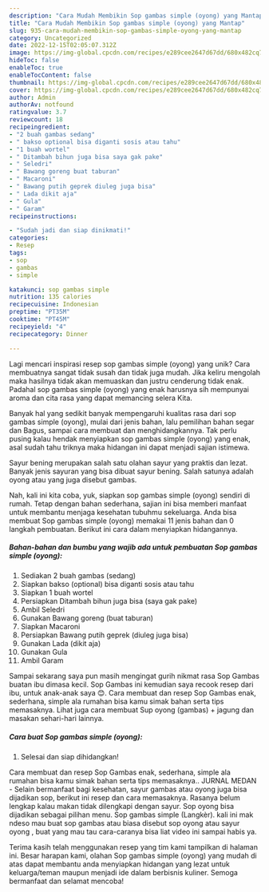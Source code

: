 ```yaml
---
description: "Cara Mudah Membikin Sop gambas simple (oyong) yang Mantap"
title: "Cara Mudah Membikin Sop gambas simple (oyong) yang Mantap"
slug: 935-cara-mudah-membikin-sop-gambas-simple-oyong-yang-mantap
category: Uncategorized
date: 2022-12-15T02:05:07.312Z
image: https://img-global.cpcdn.com/recipes/e289cee2647d67dd/680x482cq70/sop-gambas-simple-oyong-foto-resep-utama.jpg
hideToc: false
enableToc: true
enableTocContent: false
thumbnail: https://img-global.cpcdn.com/recipes/e289cee2647d67dd/680x482cq70/sop-gambas-simple-oyong-foto-resep-utama.jpg
cover: https://img-global.cpcdn.com/recipes/e289cee2647d67dd/680x482cq70/sop-gambas-simple-oyong-foto-resep-utama.jpg
author: Admin
authorAv: notfound
ratingvalue: 3.7
reviewcount: 18
recipeingredient:
- "2 buah gambas sedang"
- " bakso optional bisa diganti sosis atau tahu"
- "1 buah wortel"
- " Ditambah bihun juga bisa saya gak pake"
- " Seledri"
- " Bawang goreng buat taburan"
- " Macaroni"
- " Bawang putih geprek diuleg juga bisa"
- " Lada dikit aja"
- " Gula"
- " Garam"
recipeinstructions:

- "Sudah jadi dan siap dinikmati!"
categories:
- Resep
tags:
- sop
- gambas
- simple

katakunci: sop gambas simple 
nutrition: 135 calories
recipecuisine: Indonesian
preptime: "PT35M"
cooktime: "PT45M"
recipeyield: "4"
recipecategory: Dinner

---
```





Lagi mencari inspirasi resep sop gambas simple (oyong) yang unik? Cara membuatnya sangat tidak susah dan tidak juga mudah. Jika keliru mengolah maka hasilnya tidak akan memuaskan dan justru cenderung tidak enak. Padahal sop gambas simple (oyong) yang enak harusnya sih mempunyai aroma dan cita rasa yang dapat memancing selera Kita.





Banyak hal yang sedikit banyak mempengaruhi kualitas rasa dari sop gambas simple (oyong), mulai dari jenis bahan, lalu pemilihan bahan segar dan Bagus, sampai cara membuat dan menghidangkannya. Tak perlu pusing kalau hendak menyiapkan sop gambas simple (oyong) yang enak,      asal sudah tahu triknya maka hidangan ini dapat menjadi sajian istimewa.














Sayur bening merupakan salah satu olahan sayur yang praktis dan lezat. Banyak jenis sayuran yang bisa dibuat sayur bening. Salah satunya adalah oyong atau yang juga disebut gambas.






Nah, kali ini kita coba, yuk, siapkan sop gambas simple (oyong) sendiri di rumah. Tetap dengan bahan sederhana, sajian ini bisa memberi manfaat untuk membantu menjaga kesehatan tubuhmu sekeluarga. Anda bisa membuat Sop gambas simple (oyong) memakai 11 jenis bahan dan 0 langkah pembuatan. Berikut ini cara dalam menyiapkan hidangannya.

<!--inarticleads1-->

##### Bahan-bahan dan bumbu yang wajib ada untuk pembuatan Sop gambas simple (oyong):

1. Sediakan 2 buah gambas (sedang)
1. Siapkan  bakso (optional) bisa diganti sosis atau tahu
1. Siapkan 1 buah wortel
1. Persiapkan  Ditambah bihun juga bisa (saya gak pake)
1. Ambil  Seledri
1. Gunakan  Bawang goreng (buat taburan)
1. Siapkan  Macaroni
1. Persiapkan  Bawang putih geprek (diuleg juga bisa)
1. Gunakan  Lada (dikit aja)
1. Gunakan  Gula
1. Ambil  Garam


Sampai sekarang saya pun masih mengingat gurih nikmat rasa Sop Gambas buatan ibu dimasa kecil. Sop Gambas ini kemudian saya recook resep dari ibu, untuk anak-anak saya 😊. Cara membuat dan resep Sop Gambas enak, sederhana, simple ala rumahan bisa kamu simak bahan serta tips memasaknya. Lihat juga cara membuat Sup oyong (gambas) + jagung dan masakan sehari-hari lainnya. 

<!--inarticleads2-->

##### Cara buat Sop gambas simple (oyong):


1. Selesai dan siap dihidangkan!

Cara membuat dan resep Sop Gambas enak, sederhana, simple ala rumahan bisa kamu simak bahan serta tips memasaknya.. JURNAL MEDAN - Selain bermanfaat bagi kesehatan, sayur gambas atau oyong juga bisa dijadikan sop, berikut ini resep dan cara memasaknya. Rasanya belum lengkap kalau makan tidak dilengkapi dengan sayur. Sop oyong bisa dijadikan sebagai pilihan menu. Sop gambas simple (Langkèr). kali ini mak ndeso mau buat sop gambas atau biasa disebut sop oyong atau sayur oyong , buat yang mau tau cara-caranya bisa liat video ini sampai habis ya. 

Terima kasih telah menggunakan resep yang tim kami tampilkan di halaman ini. Besar harapan kami, olahan Sop gambas simple (oyong) yang mudah di atas dapat membantu anda menyiapkan hidangan yang lezat untuk keluarga/teman maupun menjadi ide dalam berbisnis kuliner. Semoga bermanfaat dan selamat mencoba!
